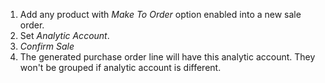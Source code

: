 1.  Add any product with *Make To Order* option enabled into a new sale
    order.
2.  Set *Analytic Account*.
3.  *Confirm Sale*
4.  The generated purchase order line will have this analytic account.
    They won't be grouped if analytic account is different.
